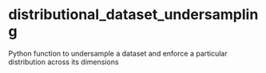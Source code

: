 # distributional_dataset_undersampling
Python function to undersample a dataset and enforce a particular distribution across its dimensions

